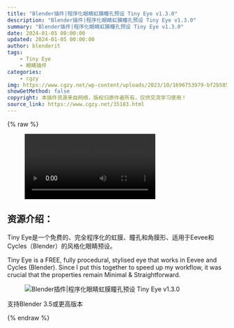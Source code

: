 ```yaml
---
title: "Blender插件|程序化眼睛虹膜瞳孔预设 Tiny Eye v1.3.0"
description: "Blender插件|程序化眼睛虹膜瞳孔预设 Tiny Eye v1.3.0"
summary: "Blender插件|程序化眼睛虹膜瞳孔预设 Tiny Eye v1.3.0"
date: 2024-01-05 00:00:00
updated: 2024-01-05 00:00:00
author: blenderit
tags: 
    - Tiny Eye
    - 眼睛插件
categories:
    - cgzy
img: https://www.cgzy.net/wp-content/uploads/2023/10/1696753979-bf2b585aaeb7a04.webp
showGetMethod: false
copyright: 本插件资源来自网络，版权归原作者所有，仅供交流学习使用！
source_link: https://www.cgzy.net/35183.html
---
```


{% raw %}
<figure class="wp-block-video aligncenter"><video controls src="http://cloud.video.taobao.com/play/u/null/p/1/e/6/t/1/431494011587.mp4"></video></figure><div class="wp-block-pandastudio-title"><div class="title_style_01"><h2 id="h2-0">资源介绍：</h2></div></div><p class="is-style-text-indent-2em">Tiny Eye是一个免费的、完全程序化的虹膜、瞳孔和角膜形、适用于Eevee和Cycles（Blender）的风格化眼睛预设。</p><p>Tiny Eye is a FREE, fully procedural, stylised eye that works in Eevee and Cycles (Blender). Since I put this together to speed up my workflow, it was crucial that the properties remain Minimal &amp; Straightforward.</p><div class="wp-block-image">
<figure class="aligncenter size-large"><img decoding="async" src="https://img.alicdn.com/imgextra/i3/717183932/O1CN01NzHW3s1euuFM7VTFq_!!717183932.jpg" title="Blender插件|程序化眼睛虹膜瞳孔预设 Tiny Eye v1.3.0" alt="Blender插件|程序化眼睛虹膜瞳孔预设 Tiny Eye v1.3.0"></figure></div><div class="wp-block-pandastudio-tips"><div class="tip success "><p>支持Blender 3.5或更高版本</p>
</div></div>
<div style="display: none">cgzy</div>
{% endraw %}